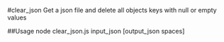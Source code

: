 #clear_json
Get a json file and delete all objects keys with null or empty values

##Usage
node clear_json.js input_json [output_json spaces]
